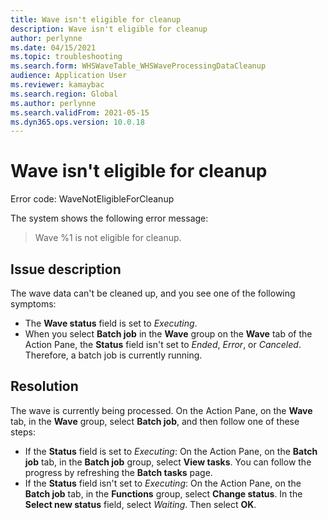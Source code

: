 ```yaml
---
title: Wave isn't eligible for cleanup
description: Wave isn't eligible for cleanup
author: perlynne
ms.date: 04/15/2021
ms.topic: troubleshooting
ms.search.form: WHSWaveTable_WHSWaveProcessingDataCleanup
audience: Application User
ms.reviewer: kamaybac
ms.search.region: Global
ms.author: perlynne
ms.search.validFrom: 2021-05-15
ms.dyn365.ops.version: 10.0.18
---
```


# Wave isn't eligible for cleanup

Error code: WaveNotEligibleForCleanup

The system shows the following error message:

> Wave %1 is not eligible for cleanup.

## Issue description

The wave data can't be cleaned up, and you see one of the following symptoms:

- The **Wave status** field is set to *Executing*.
- When you select **Batch job** in the **Wave** group on the **Wave** tab of the Action Pane, the **Status** field isn't set to *Ended*, *Error*, or *Canceled*. Therefore, a batch job is currently running.

## Resolution

The wave is currently being processed. On the Action Pane, on the **Wave** tab, in the **Wave** group, select **Batch job**, and then follow one of these steps:

- If the **Status** field is set to *Executing*: On the Action Pane, on the **Batch job** tab, in the **Batch job** group, select **View tasks**. You can follow the progress by refreshing the **Batch tasks** page.
- If the **Status** field isn't set to *Executing*: On the Action Pane, on the **Batch job** tab, in the **Functions** group, select **Change status**. In the **Select new status** field, select *Waiting*. Then select **OK**.
